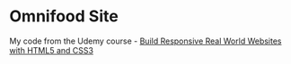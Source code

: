 # Omnifood Site

My code from the Udemy course - [Build Responsive Real World Websites with HTML5 and CSS3](https://www.udemy.com/design-and-develop-a-killer-website-with-html5-and-css3/)
